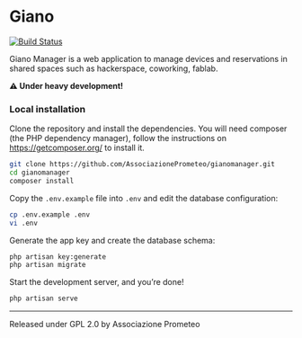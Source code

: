 # Giano

[![Build Status](https://travis-ci.org/AssociazionePrometeo/gianomanager.svg?branch=master)](https://travis-ci.org/AssociazionePrometeo/gianomanager)

Giano Manager is a web application to manage devices and reservations in shared spaces such as hackerspace, coworking, fablab.

**⚠️️ Under heavy development!**

### Local installation

Clone the repository and install the dependencies.
You will need composer (the PHP dependency manager), follow the instructions on https://getcomposer.org/ to install it.

```sh
git clone https://github.com/AssociazionePrometeo/gianomanager.git
cd gianomanager
composer install
```

Copy the `.env.example` file into `.env` and edit the database configuration:

```sh
cp .env.example .env
vi .env
```

Generate the app key and create the database schema:

```sh
php artisan key:generate
php artisan migrate
```

Start the development server, and you’re done!

```sh
php artisan serve
```

***
Released under GPL 2.0 by Associazione Prometeo
